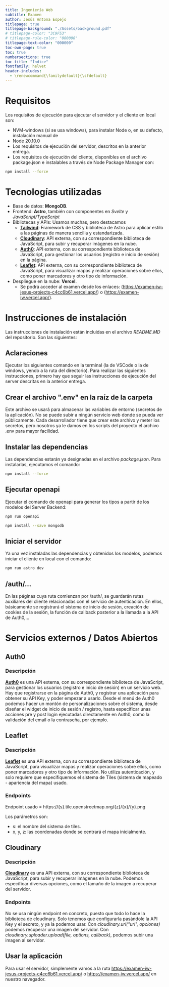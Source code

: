 ```yaml
---
title: Ingeniería Web
subtitle: Examen
author: Jesús Antona Espejo
titlepage: true
titlepage-background: "./Assets/background.pdf"
# titlepage-color: "3C9F53"
# titlepage-rule-color: "000000"
titlepage-text-color: "000000"
toc-own-page: true
toc: true
numbersections: true
toc-title: "Índice"
fontfamily: helvet
header-includes:
  - \renewcommand{\familydefault}{\sfdefault}
---
```



# Requisitos

Los requisitos de ejecución para ejecutar el servidor y el cliente en local son:
- NVM-windows (si se usa windows), para instalar Node o, en su defecto, instalación manual de
- Node 20.10.0
- Los requisitos de ejecución del servidor, descritos en la anterior entrega.
- Los requisitos de ejecución del cliente, disponibles en el archivo package.json e instalables a través de Node Package Manager con: 

```bash
npm install --force
```

# Tecnologías utilizadas

- Base de datos: **MongoDB**.
- Frontend: **Astro**, también con componentes en *Svelte* y *JavaScript/TypeScript*
- Bibliotecas y APIs: Usamos muchas, pero destacamos
    - [**Tailwind**](https://tailwindcss.com/): Framework de CSS y biblioteca de Astro para aplicar estilo a las páginas de manera sencilla y estandarizada.
    - [**Cloudinary**](https://cloudinary.com/): API externa, con su correspondiente biblioteca de JavaScript, para subir y recuperar imágenes en la nube.
    - [**Auth0**](https://auth0.com/): API externa, con su correspondiente biblioteca de JavaScript, para gestionar los usuarios (registro e inicio de sesión) en la página.
    - [**Leaflet**](https://leafletjs.com/): API externa, con su correspondiente biblioteca de JavaScript, para visualizar mapas y realizar operaciones sobre ellos, como poner marcadores y otro tipo de información.
- Despliegue en la nube: **Vercel**.
    - Se podrá acceder al examen desde los enlaces: (https://examen-iw-jesus-projects-c4cc6b61.vercel.app/) o (https://examen-iw.vercel.app/).

# Instrucciones de instalación

Las instrucciones de instalación están incluidas en el archivo *README.MD* del repositorio. Son las siguientes:

## Aclaraciones

Ejecutar los siguientes comando en la terminal (la de VSCode o la de windows, yendo a la ruta del directorio). Para realizar las siguientes instrucciones, primero hay que seguir las instrucciones de ejecución del server descritas en la anterior entrega.

## Crear el archivo ".env" en la raíz de la carpeta

Este archivo se usará para almacenar las variables de entorno (secretos de la aplicación). No se puede subir a ningún servicio web donde se pueda ver públicamente. Cada desarrollador tiene que crear este archivo y meter los secretos, pero nosotros ya le damos en los scripts del proyecto el archivo .env para mayor facilidad.

## Instalar las dependencias

Las dependencias estarán ya designadas en el archivo *package.json*. Para instalarlas, ejecutamos el comando:

```bash
npm install --force
```

## Ejecutar openapi

Ejecutar el comando de openapi para generar los tipos a partir de los modelos del Server Backend:

```bash
npm run openapi
```

```bash
npm install --save mongodb
```

## Iniciar el servidor

Ya una vez instaladas las dependencias y obtenidos los modelos, podemos iniciar el cliente en local con el comando:

```bash
npm run astro dev
```


## /auth/...

En las páginas cuya ruta comienzan por /auth/, se guardarán rutas auxiliares del cliente relacionadas con el servicio de autenticación. En ellos, básicamente se registrará el sistema de inicio de sesión, creación de cookies de la sesión, la función de callback posterior a la llamada a la API de Auth0,...

# Servicios externos / Datos Abiertos

## Auth0

### Descripción

[**Auth0**](https://auth0.com/) es una API externa, con su correspondiente biblioteca de JavaScript, para gestionar los usuarios (registro e inicio de sesión) en un servicio web. Hay que registrarse en la página de Auth0, y registrar una aplicación para obtener su API Key, y poder empezar a usarlo. Desde el menú de Auth0 podemos hacer un montón de personalizaciones sobre el sistema, desde diseñar el widget de inicio de sesión / registro, hasta especificar unas acciones pre y post login ejecutadas directamente en Auth0, como la validación del email o la contraseña, por ejemplo.


## Leaflet

### Descripción

[**Leaflet**](https://leafletjs.com/) es una API externa, con su correspondiente biblioteca de JavaScript, para visualizar mapas y realizar operaciones sobre ellos, como poner marcadores y otro tipo de información. No utiliza autenticación, y solo requiere que especifiquemos el sistema de Tiles (sistema de mapeado - apariencia del mapa) usado. 

### Endpoints

Endpoint usado = https://{s}.tile.openstreetmap.org/{z}/{x}/{y}.png

Los parámetros son:
- s: el nombre del sistema de tiles.
- x, y, z: las coordenadas donde se centrará el mapa inicialmente.

## Cloudinary

### Descripción

[**Cloudinary**](https://cloudinary.com/) es una API externa, con su correspondiente biblioteca de JavaScript, para subir y recuperar imágenes en la nube. Podemos especificar diversas opciones, como el tamaño de la imagen a recuperar del servidor. 

### Endpoints

No se usa ningún endpoint en concreto, puesto que todo lo hace la biblioteca de cloudinary. Solo tenemos que configurarla pasándole la API Key y el secreto, y ya la podemos usar. Con *cloudinary.url("url", opciones)* podemos recuperar una imagen del servidor. Con *cloudinary.uploader.upload(file, options, callback)*, podemos subir una imagen al servidor.


## Usar la aplicación

Para usar el servidor, simplemente vamos a la ruta https://examen-iw-jesus-projects-c4cc6b61.vercel.app/ o https://examen-iw.vercel.app/  en nuestro navegador.

